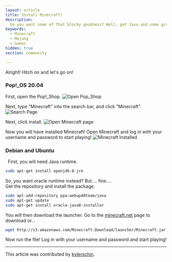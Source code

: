 ```yaml
---
layout: article
title: Install Minecraft!
description: 
  So you want some of that blocky goodness? Well, get Java and some graphics cards and let's go!
keywords:
  - Minecraft
  - Mojang
  - Games
hidden: true
section: community

---
```


Alright! Hitch on and let's go on!

### Pop!_OS 20.04
First, open the Pop!_Shop.
![Open Pop_Shop](/images/minecraft/popshop.png)

Next, type "Minecraft" into the search bar, and click "Minecraft".
![Search Page](/images/minecraft/searchforminecraft.png)


Next, click install.
![Open Minecraft page](/images/minecraft/minecraftapppage.png)


Now you will have installed Minecraft! Open Minecraft and log in with your username and password to start playing!
![Minecraft Installed](/images/minecraft/minecraftinstalled.png)


### Debian and Ubuntu
  
First, you will need Java runtime.  
  
```bash
sudo apt-get install openjdk-8-jre
```

So, you want oracle runtime instead? But.... fine....  
Get the repository and install the package.  

```bash
sudo apt-add-repository ppa:webupd8team/java
sudo apt-get update
sudo apt-get install oracle-java8-installer
```

You will then download the launcher. Go to the [minecraft.net](https://minecraft.net/en-us/download/) page to download or...

```bash
wget http://s3.amazonaws.com/Minecraft.Download/launcher/Minecraft.jar
```

Now run the file! Log in with your username and password and start playing!

---

This article was contributed by [kylerschin](https://github.com/kylerschin).
